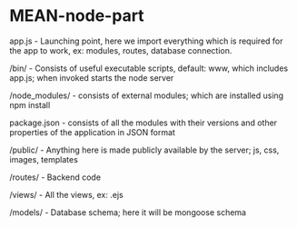 MEAN-node-part
==============
app.js - Launching point, here we import everything which is required for the app to work, ex: 
modules, routes, database connection.

/bin/ - Consists of useful executable scripts, default: www, which includes app.js; when invoked starts the node server

/node_modules/ - consists of external modules; which are installed using npm install

package.json - consists of all the modules with their versions and other properties of the application in JSON format

/public/ - Anything here is made publicly available by the server; js, css, images, templates

/routes/ - Backend code

/views/ - All the views, ex: .ejs

/models/ - Database schema; here it will be mongoose schema
